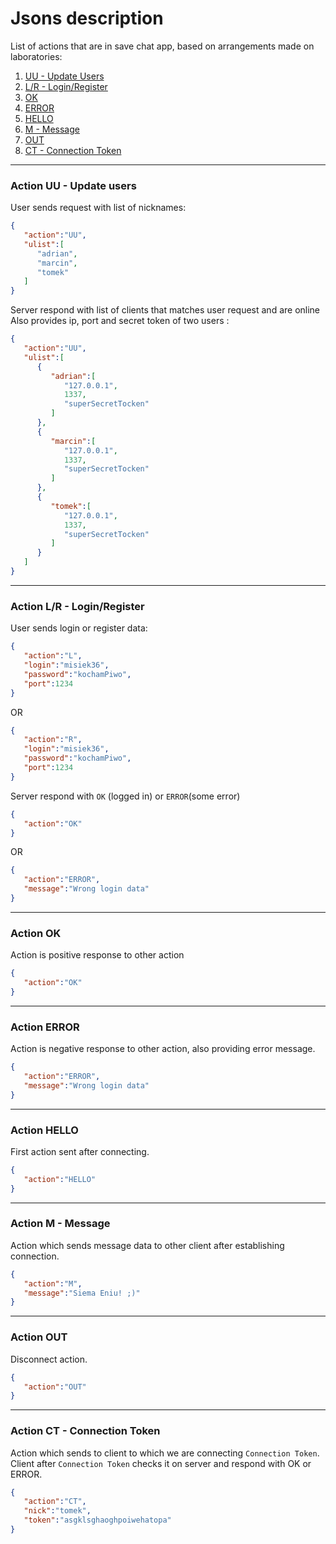 # Jsons description
List of actions that are in save chat app, based on arrangements made on laboratories:

1. [UU - Update Users](#markdown-header-action-uu-update-users)
2. [L/R - Login/Register](#markdown-header-action-lr-loginregister)
3. [OK](#markdown-header-action-ok)
4. [ERROR](#markdown-header-action-error)
5. [HELLO](#markdown-header-action-hello)
5. [M - Message](#markdown-header-action-m-message)
6. [OUT](#markdown-header-action-out)
7. [CT - Connection Token](#markdown-header-action-ct-connection-token)

---

### Action UU - Update users
User sends request with list of nicknames:

```json
{
   "action":"UU",
   "ulist":[
      "adrian",
      "marcin",
      "tomek"
   ]
}
```
Server respond with list of clients that matches user request and are online  
Also provides ip, port and secret token of two users :
```json
{
   "action":"UU",
   "ulist":[
      {
         "adrian":[
            "127.0.0.1",
            1337,
            "superSecretTocken"
         ]
      },
      {
         "marcin":[
            "127.0.0.1",
            1337,
            "superSecretTocken"
         ]
      },
      {
         "tomek":[
            "127.0.0.1",
            1337,
            "superSecretTocken"
         ]
      }
   ]
}
```

---

### Action L/R - Login/Register
User sends login or register data:

```json
{
   "action":"L",
   "login":"misiek36",
   "password":"kochamPiwo",
   "port":1234
}
```
OR
```json
{
   "action":"R",
   "login":"misiek36",
   "password":"kochamPiwo",
   "port":1234
}
```
Server respond with `OK` (logged in) or `ERROR`(some error)
```json
{
   "action":"OK"
}
```
OR
```json
{
   "action":"ERROR",
   "message":"Wrong login data"
}
```

---

### Action OK
Action is positive response to other action

```json
{
   "action":"OK"
}
```

---

### Action ERROR
Action is negative response to other action, also providing error message.

```json
{
   "action":"ERROR",
   "message":"Wrong login data"
}
```

---

### Action HELLO
First action sent after connecting.

```json
{
   "action":"HELLO"
}
```

---

### Action M - Message
Action which sends message data to other client after establishing connection.

```json
{
   "action":"M",
   "message":"Siema Eniu! ;)"
}
```

---

### Action OUT
Disconnect action.

```json
{
   "action":"OUT"
}
```

---

### Action CT - Connection Token
Action which sends to client to which we are connecting `Connection Token`.
Client after `Connection Token` checks it on server and respond with OK or ERROR.

```json
{
   "action":"CT",
   "nick":"tomek",
   "token":"asgklsghaoghpoiwehatopa"
}
```

